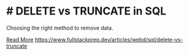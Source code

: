 # # DELETE vs TRUNCATE in SQL

Choosing the right method to remove data.

[Read More](https://www.fullstackprep.dev/articles/webd/sql/delete-vs-truncate) https://www.fullstackprep.dev/articles/webd/sql/delete-vs-truncate